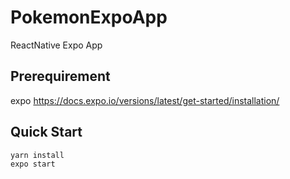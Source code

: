 # PokemonExpoApp

ReactNative Expo App

## Prerequirement

   expo https://docs.expo.io/versions/latest/get-started/installation/

## Quick Start

```sh
yarn install
expo start
```
